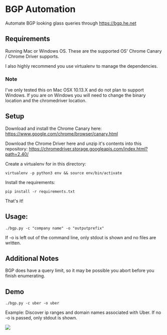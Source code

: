 # BGP Automation

Automate BGP looking glass queries through https://bgp.he.net

## Requirements

Running Mac or Windows OS. These are the supported OS' Chrome Canary / Chrome Driver supports.

I also highly recommend you use virtualenv to manage the dependencies.

### Note

I've only tested this on Mac OSX 10.13.X and do not plan to support Windows. If you are on Windows you will need to change the binary location and the chromedriver location.

## Setup

Download and install the Chrome Canary here: https://www.google.com/chrome/browser/canary.html

Download the Chrome Driver here and unzip it's contents into this repository: https://chromedriver.storage.googleapis.com/index.html?path=2.40/

Create a virtualenv for in this directory:

`virtualenv -p python3 env && source env/bin/activate`

Install the requirements:

`pip install -r requirements.txt`

That's it!

## Usage:

`./bgp.py -c "company name" -o "outputprefix"`

If -o is left out of the command line, only stdout is shown and no files are written.

## Additional Notes

BGP does have a query limit, so it may be possible you abort before you finish enumerating.

## Demo

`./bgp.py -c uber -o uber`

Example: Discover ip ranges and domain names associated with Uber.
	 If no -o is passed, only stdout is shown.

<a href="https://asciinema.org/a/VeRuALc9uqtS4uQ2PKG6O76Y8" target="_blank"><img src="https://asciinema.org/a/VeRuALc9uqtS4uQ2PKG6O76Y8.png" /></a>
